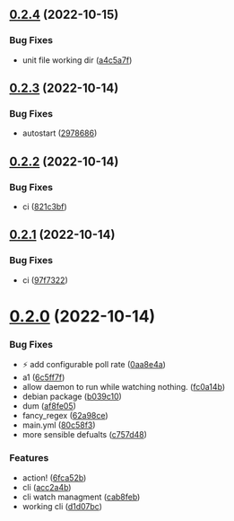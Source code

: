## [0.2.4](https://github.com/sargon64/cbak/compare/v0.2.3...v0.2.4) (2022-10-15)


### Bug Fixes

* unit file working dir ([a4c5a7f](https://github.com/sargon64/cbak/commit/a4c5a7f82e691bc03bc5d7dcc22b4f44638ce932))



## [0.2.3](https://github.com/sargon64/cbak/compare/v0.2.2...v0.2.3) (2022-10-14)


### Bug Fixes

* autostart ([2978686](https://github.com/sargon64/cbak/commit/2978686c0370301066d0d2c8fd80762ca01cd4ce))



## [0.2.2](https://github.com/sargon64/cbak/compare/v0.2.1...v0.2.2) (2022-10-14)


### Bug Fixes

* ci ([821c3bf](https://github.com/sargon64/cbak/commit/821c3bf7ad4df8afd2d19bf52d1c9dc47660f70f))



## [0.2.1](https://github.com/sargon64/cbak/compare/v0.2.0...v0.2.1) (2022-10-14)


### Bug Fixes

* ci ([97f7322](https://github.com/sargon64/cbak/commit/97f7322f519775b37d4ab4c6bda14cf0ed10b956))



# [0.2.0](https://github.com/sargon64/cbak/compare/0aa8e4a19e9cfd48c0ce6f60d986e768da4b0719...v0.2.0) (2022-10-14)


### Bug Fixes

* :zap: add configurable poll rate ([0aa8e4a](https://github.com/sargon64/cbak/commit/0aa8e4a19e9cfd48c0ce6f60d986e768da4b0719))
* a1 ([6c5ff7f](https://github.com/sargon64/cbak/commit/6c5ff7f15e3d633ff309bbf0ef44272446824823))
* allow daemon to run while watching nothing. ([fc0a14b](https://github.com/sargon64/cbak/commit/fc0a14b4423c9271db69149a7a3da1b2d812dd72))
* debian package ([b039c10](https://github.com/sargon64/cbak/commit/b039c100f34967b7283f01ab99db1882e2a6f0c2))
* dum ([af8fe05](https://github.com/sargon64/cbak/commit/af8fe055aa7e87062e86496d45689ed9335f8f06))
* fancy_regex ([62a98ce](https://github.com/sargon64/cbak/commit/62a98ce001d82ea661eeda0a148e1c6effde7411))
* main.yml ([80c58f3](https://github.com/sargon64/cbak/commit/80c58f32c7d39d92b7a89bf7e84920186480877d))
* more sensible defualts ([c757d48](https://github.com/sargon64/cbak/commit/c757d484851d0a5668f92d1cdf1418b446b4a06a))


### Features

* action! ([6fca52b](https://github.com/sargon64/cbak/commit/6fca52b9d788da364493072b41c84e2b3c1a3eb2))
* cli ([acc2a4b](https://github.com/sargon64/cbak/commit/acc2a4bddd76bcc5a25a3b51c4be419f0539dc81))
* cli watch managment ([cab8feb](https://github.com/sargon64/cbak/commit/cab8feb9e1291e7bc3899e01e46cd8286ab2cee3))
* working cli ([d1d07bc](https://github.com/sargon64/cbak/commit/d1d07bc11b0a2c60ceb105931c5950714d95f239))



